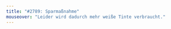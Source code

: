 ```yaml
---
title: "#2789: Sparmaßnahme"
mouseover: "Leider wird dadurch mehr weiße Tinte verbraucht."
---
```


